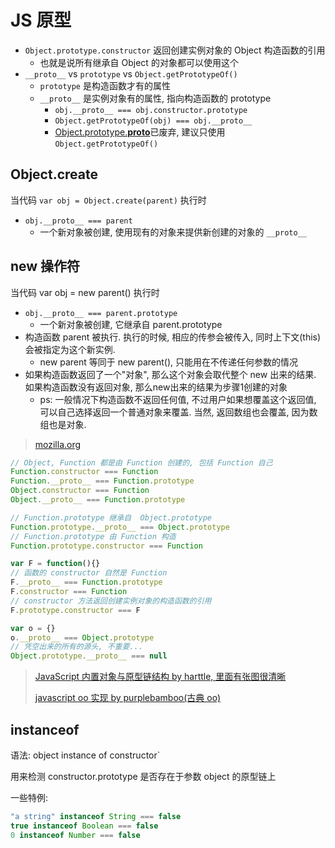 # JS 原型

* `Object.prototype.constructor` 返回创建实例对象的 Object 构造函数的引用
  * 也就是说所有继承自 Object 的对象都可以使用这个
* `__proto__` vs `prototype` vs `Object.getPrototypeOf()`
  * `prototype` 是构造函数才有的属性
  * `__proto__` 是实例对象有的属性, 指向构造函数的 prototype
    * `obj.__proto__ === obj.constructor.prototype`
    * `Object.getPrototypeOf(obj) === obj.__proto__`
    * [Object.prototype.__proto__](https://developer.mozilla.org/zh-CN/docs/Web/JavaScript/Reference/Global_Objects/Object/proto)已废弃, 建议只使用 `Object.getPrototypeOf()`  

## Object.create

当代码 `var obj = Object.create(parent)` 执行时

* `obj.__proto__ === parent`
  * 一个新对象被创建, 使用现有的对象来提供新创建的对象的 `__proto__`

## new 操作符

当代码 var obj = new parent() 执行时

* `obj.__proto__ === parent.prototype`
  * 一个新对象被创建, 它继承自 parent.prototype
* 构造函数 parent 被执行. 执行的时候, 相应的传参会被传入, 同时上下文(this)会被指定为这个新实例.
  * new parent 等同于 new parent(), 只能用在不传递任何参数的情况
* 如果构造函数返回了一个"对象", 那么这个对象会取代整个 new 出来的结果. 如果构造函数没有返回对象, 那么new出来的结果为步骤1创建的对象
  * ps: 一般情况下构造函数不返回任何值, 不过用户如果想覆盖这个返回值, 可以自己选择返回一个普通对象来覆盖. 当然, 返回数组也会覆盖, 因为数组也是对象.

> [mozilla.org](https://developer.mozilla.org/zh-CN/docs/Web/JavaScript/Reference/Operators/new)

```javascript
// Object, Function 都是由 Function 创建的, 包括 Function 自己
Function.constructor === Function
Function.__proto__ === Function.prototype
Object.constructor === Function
Object.__proto__ === Function.prototype

// Function.prototype 继承自  Object.prototype
Function.prototype.__proto__ === Object.prototype
// Function.prototype 由 Function 构造
Function.prototype.constructor === Function

var F = function(){}
// 函数的 constructor 自然是 Function
F.__proto__ === Function.prototype
F.constructor === Function
// constructor 方法返回创建实例对象的构造函数的引用
F.prototype.constructor === F

var o = {}
o.__proto__ === Object.prototype
// 凭空出来的所有的源头, 不重要...
Object.prototype.__proto__ === null

```

> [JavaScript 内置对象与原型链结构 by harttle, 里面有张图很清晰](https://harttle.land/2015/09/21/js-prototype-chain.html)
>
> [javascript oo 实现 by purplebamboo(古典 oo)](http://purplebamboo.github.io/2014/07/13/javascript-oo-class/)

## instanceof

语法: object instance of constructor`

用来检测 constructor.prototype 是否存在于参数 object 的原型链上

一些特例:

```javascript
"a string" instanceof String === false
true instanceof Boolean === false
0 instanceof Number === false
```
